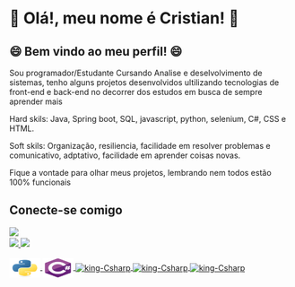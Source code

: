 <div>
  <h1>👋 Olá!, meu nome é Cristian! 👋</h1>
  <h2>😄 Bem vindo ao meu perfil! 😄 </h2>
  <p>Sou programador/Estudante Cursando Analise e deselvolvimento de sistemas, tenho alguns projetos desenvolvidos ultilizando tecnologias de front-end e back-end no decorrer dos estudos em busca de sempre aprender mais</p>
  <p>Hard skils: Java, Spring boot, SQL, javascript, python, selenium, C#, CSS e HTML.</p>
  <p>Soft skils: Organização, resiliencia, facilidade em resolver problemas e comunicativo, adptativo, facilidade em aprender coisas novas.</p>
  <p>Fique a vontade para olhar meus projetos, lembrando nem todos estão 100% funcionais</p>
</div>
 <h2>Conecte-se comigo</h2>
  <a href="https://www.linkedin.com/in/cristian-weber-1a32981a4/" target="_blank"><img src="https://img.shields.io/badge/-LinkedIn-%230077B5?style=for-the-badge&logo=linkedin&logoColor=white" target="_blank"></a>
<div align="left">
  <a href="https://github.com/ceiferking">
  <img height="160em" src="https://github-readme-stats.vercel.app/api?username=ceiferking&show_icons=true&theme=dark&include_all_commits=true&count_private=true"/>
  <img height="160em" src="https://github-readme-stats.vercel.app/api/top-langs/?username=ceiferking&layout=compact&langs_count=7&theme=dark"/>
</div>
<div style="display: inline_block"><br>
  <img align="center" alt="king-Python" height="35" width="55" src="https://raw.githubusercontent.com/devicons/devicon/master/icons/python/python-original.svg">
  <img align="center" alt="king-Csharp" height="35" width="55" src="https://raw.githubusercontent.com/devicons/devicon/master/icons/csharp/csharp-original.svg">
  <img align="center" alt="king-Csharp" height="35" width="75" src="https://img.shields.io/badge/Unity-100000?style=for-the-badge&logo=unity&logoColor=white">
  <img align="center" alt="king-Csharp" height="35" width="85" src="https://img.shields.io/badge/JavaScript-323330?style=for-the-badge&logo=javascript&logoColor=F7DF1E">
  <img align="center" alt="king-Csharp" height="35" width="95" src="https://img.shields.io/badge/Java-ED8B00?style=for-the-badge&logo=java&logoColor=white)">
  
</div>
